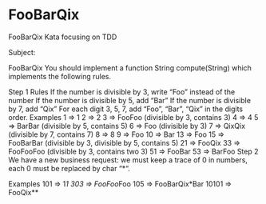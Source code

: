 # FooBarQix
FooBarQix Kata focusing on TDD


Subject: 

FooBarQix
You should implement a function String compute(String) which implements the following rules.

Step 1
Rules
If the number is divisible by 3, write “Foo” instead of the number
If the number is divisible by 5, add “Bar”
If the number is divisible by 7, add “Qix”
For each digit 3, 5, 7, add “Foo”, “Bar”, “Qix” in the digits order.
Examples
1  => 1
2  => 2
3  => FooFoo (divisible by 3, contains 3)
4  => 4
5  => BarBar (divisible by 5, contains 5)
6  => Foo (divisible by 3)
7  => QixQix (divisible by 7, contains 7)
8  => 8
9  => Foo
10 => Bar
13 => Foo
15 => FooBarBar (divisible by 3, divisible by 5, contains 5)
21 => FooQix
33 => FooFooFoo (divisible by 3, contains two 3)
51 => FooBar
53 => BarFoo
Step 2
We have a new business request: we must keep a trace of 0 in numbers, each 0 must be replaced by char “*“.

Examples
101   => 1*1
303   => FooFoo*Foo
105   => FooBarQix*Bar
10101 => FooQix**
